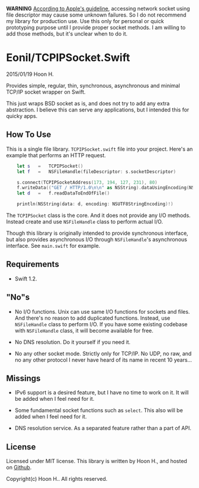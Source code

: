 **WARNING** [According to Apple's guideline](https://github.com/Eonil/TCPIPSocket.Swift/issues/1), accessing network socket using file descriptor may cause some unknown failures. So I do not recommend my library for production use. Use this only for personal or quick prototyping purpose until I provide proper socket methods. I am willing to add those methods, but it's unclear when to do it.

Eonil/TCPIPSocket.Swift
=======================
2015/01/19
Hoon H.


Provides simple, regular, thin, synchronous, asynchronous and minimal TCP/IP socket wrapper on Swift.

This just wraps BSD socket as is, and does not try to add any extra abstraction.
I believe this can serve any applications, but I intended this for quicky apps. 








How To Use
----------
This is a single file library.
`TCPIPSocket.swift` file into your project.
Here's an example that performs an HTTP request.

````swift
	let	s	=	TCPIPSocket()
	let	f	=	NSFileHandle(fileDescriptor: s.socketDescriptor)

	s.connect(TCPIPSocketAddress(173, 194, 127, 231), 80)
	f.writeData(("GET / HTTP/1.0\n\n" as NSString).dataUsingEncoding(NSUTF8StringEncoding)!)
	let	d	=	f.readDataToEndOfFile()

	println(NSString(data: d, encoding: NSUTF8StringEncoding)!)
````

The `TCPIPSocket` class is the core. And it does not provide any I/O methods. 
Instead create and use `NSFileHandle` class to perform actual I/O.

Though this library is originally intended to provide synchronous interface, 
but also provides asynchronous I/O through `NSFileHandle`'s asynchronous interface.
See `main.swift` for example.



Requirements
------------
-	Swift 1.2.





"No"s
---------
-	No I/O functions. Unix can use same I/O functions for sockets and files. And there's
	no reason to add duplicated functions. Instead, use `NSFileHandle` class to perform I/O.
	If you have some existing codebase with `NSFileHandle` class, it will become available 
	for free.

-	No DNS resolution. Do it yourself if you need it.

-	No any other socket mode. Strictly only for TCP/IP. No UDP, no raw, and no any other 
	protocol I never have heard of its name in recent 10 years...







Missings
--------
-	IPv6 support is a desired feature, but I have no time to work on it. It will be added 
	when I feel need for it.

-	Some fundamental socket functions such as `select`. This also will be added when I 
	feel need for it.

-	DNS resolution service. As a separated feature rather than a part of API.






License
-------
Licensed under MIT license.
This library is written by Hoon H., and hosted on [Github](https://github.com/Eonil/TCPIPSocket.Swift).

Copyright(c) Hoon H.. All rights reserved.





